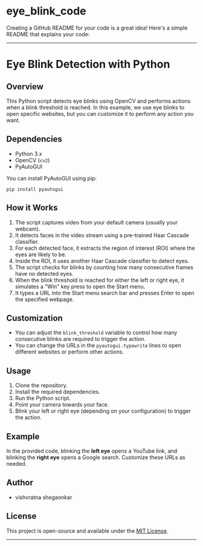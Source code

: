 # eye_blink_code

Creating a GitHub README for your code is a great idea! Here's a simple README that explains your code:

---

# Eye Blink Detection with Python

## Overview

This Python script detects eye blinks using OpenCV and performs actions when a blink threshold is reached. In this example, we use eye blinks to open specific websites, but you can customize it to perform any action you want.

## Dependencies

- Python 3.x
- OpenCV (`cv2`)
- PyAutoGUI

You can install PyAutoGUI using pip:

```
pip install pyautogui
```

## How it Works

1. The script captures video from your default camera (usually your webcam).
2. It detects faces in the video stream using a pre-trained Haar Cascade classifier.
3. For each detected face, it extracts the region of interest (ROI) where the eyes are likely to be.
4. Inside the ROI, it uses another Haar Cascade classifier to detect eyes.
5. The script checks for blinks by counting how many consecutive frames have no detected eyes.
6. When the blink threshold is reached for either the left or right eye, it simulates a "Win" key press to open the Start menu.
7. It types a URL into the Start menu search bar and presses Enter to open the specified webpage.

## Customization

- You can adjust the `blink_threshold` variable to control how many consecutive blinks are required to trigger the action.
- You can change the URLs in the `pyautogui.typewrite` lines to open different websites or perform other actions.

## Usage

1. Clone the repository.
2. Install the required dependencies.
3. Run the Python script.
4. Point your camera towards your face.
5. Blink your left or right eye (depending on your configuration) to trigger the action.

## Example

In the provided code, blinking the **left eye** opens a YouTube link, and blinking the **right eye** opens a Google search. Customize these URLs as needed.

## Author

- vishvratna shegaonkar

## License

This project is open-source and available under the [MIT License](LICENSE).

---
